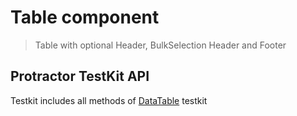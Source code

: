 # Table component

>   Table with optional Header, BulkSelection Header and Footer

## Protractor TestKit API

Testkit includes all methods of [DataTable](https://wix-wix-style-react.surge.sh/?selectedKind=10.%20Tables&selectedStory=10.1%20DataTable&full=0&addons=0&stories=1&panelRight=0) testkit
